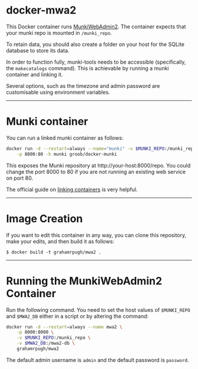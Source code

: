 docker-mwa2
==========

This Docker container runs [MunkiWebAdmin2](https://github.com/munki/mwa2).
The container expects that your munki repo is mounted in `/munki_repo`.

To retain data, you should also create a folder on your host for the SQLite database
to store its data.

In order to function fully, munki-tools needs to be accessible (specifically,
the `makecatalogs` command). This is achievable
by running a munki container and linking it.

Several options, such as the timezone and admin password are customisable using environment variables.

---

# Munki container

You can run a linked munki container as follows:

```bash
docker run -d --restart=always --name="munki" -v $MUNKI_REPO:/munki_repo \
	-p 8000:80 -h munki groob/docker-munki
```

This exposes the Munki repository at http://your-host:8000/repo. You could change the port 8000 to 80 if you are not running an existing web service on port 80.

The official guide on [linking containers](https://docs.docker.com/userguide/dockerlinks/) is very helpful.

---

# Image Creation

If you want to edit this container in any way, you can clone this repository, make your edits, and then build it as follows:

```
$ docker build -t grahamrpugh/mwa2 .
```

---

# Running the MunkiWebAdmin2 Container

Run the following command. You need to set the host values of `$MUNKI_REPO` and
`$MWA2_DB` either in a script or by altering the command:

```bash
docker run -d --restart=always --name mwa2 \
	-p 8000:8000 \
	-v $MUNKI_REPO:/munki_repo \
	-v $MWA2_DB:/mwa2-db \
	grahamrpugh/mwa2
```

The default admin username is `admin` and the default password is `password`.
